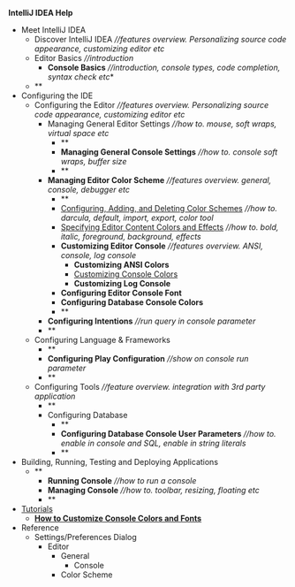 

**IntelliJ IDEA Help**

 - Meet IntelliJ IDEA	
 	 - Discover IntelliJ IDEA *//features overview. Personalizing source code appearance, customizing editor etc*
	 - Editor Basics *//introduction*
		 - **Console Basics** *//introduction, console types, code completion, syntax check etc** 	 
	 - **	 
 - Configuring the IDE
	 - Configuring the Editor *//features overview. Personalizing source code appearance, customizing editor etc*
		 - Managing General Editor Settings *//how to. mouse, soft wraps, virtual space etc*
			 - **
			 - **Managing General Console Settings** *//how to. console soft wraps, buffer size*
			 - **
		 - **Managing Editor Color Scheme** *//features overview. general, console, debugger etc*
			 - **
			 - [Configuring, Adding, and Deleting Color Schemes](Scheme.md) *//how to. darcula, default, import, export, color tool*
			 - [Specifying Editor Content Colors and Effects](ColorTool.md) *//how to. bold, italic, foreground, background, effects*
			 - **Customizing Editor Console** *//features overview. ANSI, console, log console*
				 - **Customizing ANSI Colors**
				 - [Customizing Console Colors](ConsoleColor.md)
				 - **Customizing Log Console**
			 - **Configuring Editor Console Font**
			 - **Configuring Database Console Colors**
			- **
		- **Configuring Intentions** *//run query in console parameter*
		- **
	- Configuring Language & Frameworks
		- **
		- **Configuring Play Configuration** *//show on console run parameter*
		- **
	- Configuring Tools *//feature overview. integration with 3rd party application*
		- **
		- Configuring Database 
			- **
			- **Configuring Database Console User Parameters** *//how to. enable in console and SQL, enable in string literals*
			- **
- Building, Running, Testing and Deploying Applications
	- **
		- **Running Console** *//how to run a console*
		- **Managing Console** *//how to. toolbar, resizing, floating etc*
		- **
 - [Tutorials](Tutorials.md)
 	 - **[How to Customize Console Colors and Fonts](HowTo.md)**
 - Reference
 	 - Settings/Preferences Dialog
	 	 - Editor
		 	 - General
			 	 - Console
			 - Color Scheme
 

